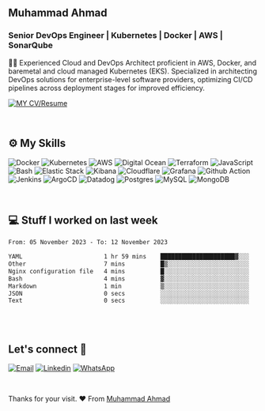 ## Muhammad Ahmad
### Senior DevOps Engineer | Kubernetes | Docker | AWS | SonarQube 

✍🏼 Experienced Cloud and DevOps Architect proficient in AWS, Docker, and baremetal and cloud managed Kubernetes (EKS). Specialized in architecting DevOps solutions for enterprise-level software providers, optimizing CI/CD pipelines across deployment stages for improved efficiency.

[![MY CV/Resume](https://img.shields.io/badge/⬇%20My%20CV%2FResume-8A2BE2?style=for-the-badge&logo=download&logoColor=white)](https://raw.githubusercontent.com/Muhammad-Ahmad09/Muhammad-Ahmad09/main/media/Muhammad%20Ahmad%20Resume.pdf)


<br />

## ⚙️ My Skills 
![Docker](https://img.shields.io/badge/Docker-2CA5E0?style=for-the-badge&logo=docker&logoColor=white)
![Kubernetes](https://img.shields.io/badge/kubernetes-326ce5.svg?&style=for-the-badge&logo=kubernetes&logoColor=white)
![AWS](https://img.shields.io/badge/Amazon_AWS-FF9900?style=for-the-badge&logo=amazonaws&logoColor=white)
![Digital Ocean](https://img.shields.io/badge/Digital_Ocean-0080FF?style=for-the-badge&logo=DigitalOcean&logoColor=white)
![Terraform](https://img.shields.io/badge/Terraform-7B42BC?style=for-the-badge&logo=terraform&logoColor=white)
![JavaScript](https://img.shields.io/badge/JavaScript-323330?style=for-the-badge&logo=javascript&logoColor=F7DF1E)
![Bash](https://img.shields.io/badge/Shell_Script-121011?style=for-the-badge&logo=gnu-bash&logoColor=white)
![Elastic Stack](https://img.shields.io/badge/elastic%20cloud-005571?style=for-the-badge&logo=elasticcloud&logoColor=white)
![Kibana](https://img.shields.io/badge/Kibana-005571?style=for-the-badge&logo=Kibana&logoColor=white)
![Cloudflare](https://img.shields.io/badge/Cloudflare-F38020?style=for-the-badge&logo=Cloudflare&logoColor=white)
![Grafana](https://img.shields.io/badge/Grafana-F2F4F9?style=for-the-badge&logo=grafana&logoColor=orange&labelColor=F2F4F9)
![Github Action](https://img.shields.io/badge/Github%20Actions-282a2e?style=for-the-badge&logo=githubactions&logoColor=367cfe)
![Jenkins](https://img.shields.io/badge/Jenkins-D24939?style=for-the-badge&logo=Jenkins&logoColor=white)
![ArgoCD](https://img.shields.io/badge/Argo%20CD-1e0b3e?style=for-the-badge&logo=argo&logoColor=#d16044)
![Datadog](https://img.shields.io/badge/datadog-%23632CA6.svg?style=for-the-badge&logo=datadog&logoColor=white)
![Postgres](https://img.shields.io/badge/postgres-%23316192.svg?style=for-the-badge&logo=postgresql&logoColor=white)
![MySQL](https://img.shields.io/badge/mysql-%2300f.svg?style=for-the-badge&logo=mysql&logoColor=white)
![MongoDB](https://img.shields.io/badge/MongoDB-%234ea94b.svg?style=for-the-badge&logo=mongodb&logoColor=white)


<br />

## 💻 Stuff I worked on last week

<!--START_SECTION:waka-->

```txt
From: 05 November 2023 - To: 12 November 2023

YAML                       1 hr 59 mins    █████████████████████▓░░░   86.30 %
Other                      7 mins          █▒░░░░░░░░░░░░░░░░░░░░░░░   05.61 %
Nginx configuration file   4 mins          █░░░░░░░░░░░░░░░░░░░░░░░░   03.57 %
Bash                       4 mins          ▓░░░░░░░░░░░░░░░░░░░░░░░░   03.00 %
Markdown                   1 min           ▒░░░░░░░░░░░░░░░░░░░░░░░░   00.87 %
JSON                       0 secs          ░░░░░░░░░░░░░░░░░░░░░░░░░   00.47 %
Text                       0 secs          ░░░░░░░░░░░░░░░░░░░░░░░░░   00.19 %
```

<!--END_SECTION:waka-->

<br />

<br />

## Let's connect  💬
[![Email](https://img.shields.io/badge/mail%20ME-D14836?style=for-the-badge&logo=gmail&logoColor=white)](mailto:chahmad09@gmail.com)
[![Linkedin](https://img.shields.io/badge/linkedin-%231DA1F2.svg?style=for-the-badge&logo=linkedin&logoColor=white)](https://www.linkedin.com/in/muhammad-ahmad-7378321b7/)
[![WhatsApp](https://img.shields.io/badge/whatsapp-4B7F1.svg?style=for-the-badge&logo=whatsapp&logoColor=white)](https://wa.me/+923044507039)

<br>

Thanks for your visit. ❤️ From [Muhammad Ahmad](https://github.com/Muhammad-Ahmad09)


